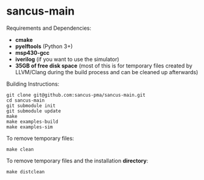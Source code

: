 # sancus-main

Requirements and Dependencies:

- **cmake**
- **pyelftools** (Python 3+)
- **msp430-gcc**
- **iverilog** (if you want to use the simulator)
- **35GB of free disk space** (most of this is for temporary files created
  by LLVM/Clang during the build process and can be cleaned up afterwards)



Building Instructions:

```
git clone git@github.com:sancus-pma/sancus-main.git
cd sancus-main
git submodule init
git submodule update
make
make examples-build
make examples-sim
```

To remove temporary files:
```
make clean
```

To remove temporary files and the installation **directory**:
```
make distclean
```



